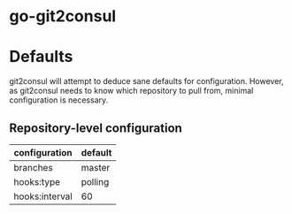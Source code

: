 # go-git2consul

# Defaults

git2consul will attempt to deduce sane defaults for configuration. However, as git2consul needs to know which repository to pull from, minimal configuration is necessary.

## Repository-level configuration

| configuration  | default |
|----------------|---------|
| branches       | master  |
| hooks:type     | polling |
| hooks:interval | 60      |
